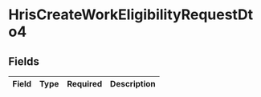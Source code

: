# HrisCreateWorkEligibilityRequestDto4


## Fields

| Field       | Type        | Required    | Description |
| ----------- | ----------- | ----------- | ----------- |